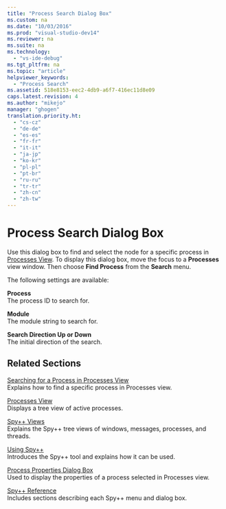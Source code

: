 ```yaml
---
title: "Process Search Dialog Box"
ms.custom: na
ms.date: "10/03/2016"
ms.prod: "visual-studio-dev14"
ms.reviewer: na
ms.suite: na
ms.technology: 
  - "vs-ide-debug"
ms.tgt_pltfrm: na
ms.topic: "article"
helpviewer_keywords: 
  - "Process Search"
ms.assetid: 518e8153-eec2-4db9-a6f7-416ec11d8e09
caps.latest.revision: 4
ms.author: "mikejo"
manager: "ghogen"
translation.priority.ht: 
  - "cs-cz"
  - "de-de"
  - "es-es"
  - "fr-fr"
  - "it-it"
  - "ja-jp"
  - "ko-kr"
  - "pl-pl"
  - "pt-br"
  - "ru-ru"
  - "tr-tr"
  - "zh-cn"
  - "zh-tw"
---
```

# Process Search Dialog Box
Use this dialog box to find and select the node for a specific process in [Processes View](../VS_debugger/processes-view.md). To display this dialog box, move the focus to a **Processes** view window. Then choose **Find Process** from the **Search** menu.  
  
 The following settings are available:  
  
 **Process**  
 The process ID to search for.  
  
 **Module**  
 The module string to search for.  
  
 **Search Direction Up or Down**  
 The initial direction of the search.  
  
## Related Sections  
 [Searching for a Process in Processes View](../VS_debugger/how-to--search-for-a-process-in-processes-view.md)  
 Explains how to find a specific process in Processes view.  
  
 [Processes View](../VS_debugger/processes-view.md)  
 Displays a tree view of active processes.  
  
 [Spy++ Views](../VS_debugger/spy---views.md)  
 Explains the Spy++ tree views of windows, messages, processes, and threads.  
  
 [Using Spy++](../VS_debugger/using-spy--.md)  
 Introduces the Spy++ tool and explains how it can be used.  
  
 [Process Properties Dialog Box](../VS_debugger/process-properties-dialog-box.md)  
 Used to display the properties of a process selected in Processes view.  
  
 [Spy++ Reference](../VS_debugger/spy---reference.md)  
 Includes sections describing each Spy++ menu and dialog box.